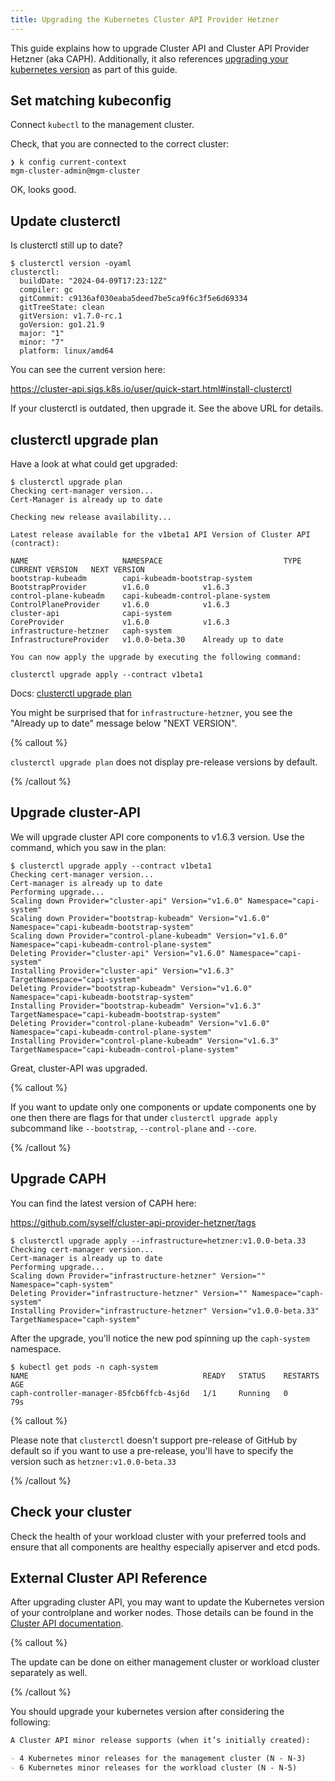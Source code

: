 ```yaml
---
title: Upgrading the Kubernetes Cluster API Provider Hetzner
---
```


This guide explains how to upgrade Cluster API and Cluster API Provider Hetzner (aka CAPH). Additionally, it also references [upgrading your kubernetes version](#external-cluster-api-reference) as part of this guide.

## Set matching kubeconfig

Connect `kubectl` to the management cluster.

Check, that you are connected to the correct cluster:

```shell
❯ k config current-context
mgm-cluster-admin@mgm-cluster
```

OK, looks good.

## Update clusterctl

Is clusterctl still up to date?

```shell
$ clusterctl version -oyaml
clusterctl:
  buildDate: "2024-04-09T17:23:12Z"
  compiler: gc
  gitCommit: c9136af030eaba5deed7be5ca9f6c3f5e6d69334
  gitTreeState: clean
  gitVersion: v1.7.0-rc.1
  goVersion: go1.21.9
  major: "1"
  minor: "7"
  platform: linux/amd64
```

You can see the current version here:

https://cluster-api.sigs.k8s.io/user/quick-start.html#install-clusterctl

If your clusterctl is outdated, then upgrade it. See the above URL for details.

## clusterctl upgrade plan

Have a look at what could get upgraded:

```shell
$ clusterctl upgrade plan
Checking cert-manager version...
Cert-Manager is already up to date

Checking new release availability...

Latest release available for the v1beta1 API Version of Cluster API (contract):

NAME                     NAMESPACE                           TYPE                     CURRENT VERSION   NEXT VERSION
bootstrap-kubeadm        capi-kubeadm-bootstrap-system       BootstrapProvider        v1.6.0            v1.6.3
control-plane-kubeadm    capi-kubeadm-control-plane-system   ControlPlaneProvider     v1.6.0            v1.6.3
cluster-api              capi-system                         CoreProvider             v1.6.0            v1.6.3
infrastructure-hetzner   caph-system                         InfrastructureProvider   v1.0.0-beta.30    Already up to date

You can now apply the upgrade by executing the following command:

clusterctl upgrade apply --contract v1beta1
```

Docs: [clusterctl upgrade plan](https://cluster-api.sigs.k8s.io/clusterctl/commands/upgrade.html)

You might be surprised that for `infrastructure-hetzner`, you see the "Already up to date" message below "NEXT VERSION".

{% callout %}

`clusterctl upgrade plan` does not display pre-release versions by default.

{% /callout %}

## Upgrade cluster-API

We will upgrade cluster API core components to v1.6.3 version.
Use the command, which you saw in the plan:

```shell
$ clusterctl upgrade apply --contract v1beta1
Checking cert-manager version...
Cert-manager is already up to date
Performing upgrade...
Scaling down Provider="cluster-api" Version="v1.6.0" Namespace="capi-system"
Scaling down Provider="bootstrap-kubeadm" Version="v1.6.0" Namespace="capi-kubeadm-bootstrap-system"
Scaling down Provider="control-plane-kubeadm" Version="v1.6.0" Namespace="capi-kubeadm-control-plane-system"
Deleting Provider="cluster-api" Version="v1.6.0" Namespace="capi-system"
Installing Provider="cluster-api" Version="v1.6.3" TargetNamespace="capi-system"
Deleting Provider="bootstrap-kubeadm" Version="v1.6.0" Namespace="capi-kubeadm-bootstrap-system"
Installing Provider="bootstrap-kubeadm" Version="v1.6.3" TargetNamespace="capi-kubeadm-bootstrap-system"
Deleting Provider="control-plane-kubeadm" Version="v1.6.0" Namespace="capi-kubeadm-control-plane-system"
Installing Provider="control-plane-kubeadm" Version="v1.6.3" TargetNamespace="capi-kubeadm-control-plane-system"
```

Great, cluster-API was upgraded.

{% callout %}

If you want to update only one components or update components one by one then there are flags for that under `clusterctl upgrade apply` subcommand like `--bootstrap`, `--control-plane` and `--core`.

{% /callout %}

## Upgrade CAPH

You can find the latest version of CAPH here:

https://github.com/syself/cluster-api-provider-hetzner/tags

```shell
$ clusterctl upgrade apply --infrastructure=hetzner:v1.0.0-beta.33
Checking cert-manager version...
Cert-manager is already up to date
Performing upgrade...
Scaling down Provider="infrastructure-hetzner" Version="" Namespace="caph-system"
Deleting Provider="infrastructure-hetzner" Version="" Namespace="caph-system"
Installing Provider="infrastructure-hetzner" Version="v1.0.0-beta.33" TargetNamespace="caph-system"
```

After the upgrade, you'll notice the new pod spinning up the `caph-system` namespace.

```shell
$ kubectl get pods -n caph-system
NAME                                       READY   STATUS    RESTARTS   AGE
caph-controller-manager-85fcb6ffcb-4sj6d   1/1     Running   0          79s
```

{% callout %}

Please note that `clusterctl` doesn't support pre-release of GitHub by default so if you want to use a pre-release, you'll have to specify the version such as `hetzner:v1.0.0-beta.33`

{% /callout %}

## Check your cluster

Check the health of your workload cluster with your preferred tools and ensure that all components are healthy especially apiserver and etcd pods.

## External Cluster API Reference

After upgrading cluster API, you may want to update the Kubernetes version of your controlplane and worker nodes. Those details can be found in the [Cluster API documentation](https://cluster-api.sigs.k8s.io/tasks/upgrading-clusters).

{% callout %}

The update can be done on either management cluster or workload cluster separately as well.

{% /callout %}

You should upgrade your kubernetes version after considering the following:

```markdown
A Cluster API minor release supports (when it’s initially created):

- 4 Kubernetes minor releases for the management cluster (N - N-3)
- 6 Kubernetes minor releases for the workload cluster (N - N-5)
```
